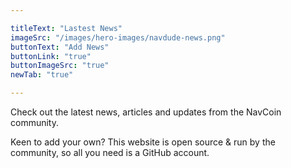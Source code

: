 ```yaml
---

titleText: "Lastest News"
imageSrc: "/images/hero-images/navdude-news.png"
buttonText: "Add News"
buttonLink: "true"
buttonImageSrc: "true"
newTab: "true"

---
```

Check out the latest news, articles and updates from the NavCoin community. 

Keen to add your own? This website is open source & run by the community, so all you need is a GitHub account.
